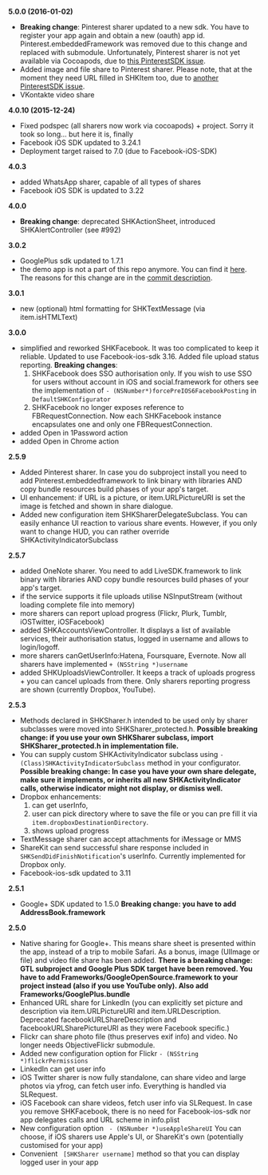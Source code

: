 **5.0.0 (2016-01-02)**
- **Breaking change**: Pinterest sharer updated to a new sdk. You have to register your app again and obtain a new (oauth) app id. Pinterest.embeddedFramework was removed due to this change and replaced with submodule. Unfortunately, Pinterest sharer is not yet available via Cocoapods, due to [this PinterestSDK issue](https://github.com/pinterest/ios-pdk/issues/48).
- Added image and file share to Pinterest sharer. Please note, that at the moment they need URL filled in SHKItem too, due to [another PinterestSDK issue](https://github.com/pinterest/ios-pdk/issues/47).
- VKontakte video share

**4.0.10 (2015-12-24)**
- Fixed podspec (all sharers now work via cocoapods) + project. Sorry it took so long... but here it is, finally
- Facebook iOS SDK updated to 3.24.1
- Deployment target raised to 7.0 (due to Facebook-iOS-SDK)

**4.0.3**
- added WhatsApp sharer, capable of all types of shares
- Facebook iOS SDK is updated to 3.22

**4.0.0**
- **Breaking change**: deprecated SHKActionSheet, introduced SHKAlertController (see #992)

**3.0.2**
- GooglePlus sdk updated to 1.7.1
- the demo app is not a part of this repo anymore. You can find it [here](https://github.com/ShareKit/ShareKit-Demo-App). The reasons for this change are in the [commit description](https://github.com/ShareKit/ShareKit/commit/eb095f516d9289cafdfe10eff7a28a641b174328).

**3.0.1**
- new (optional) html formatting for SHKTextMessage (via item.isHTMLText)

**3.0.0**
- simplified and reworked SHKFacebook. It was too complicated to keep it reliable. Updated to use Facebook-ios-sdk 3.16. Added file upload status reporting. **Breaking changes**:
    1. SHKFacebook does SSO authorisation only. If you wish to use SSO for users without account in iOS and social.framework for others see the implementation of `- (NSNumber*)forcePreIOS6FacebookPosting` in `DefaultSHKConfigurator`
    2. SHKFacebook no longer exposes reference to FBRequestConnection. Now each SHKFacebook instance encapsulates one and only one FBRequestConnection.
- added Open in 1Password action
- added Open in Chrome action

**2.5.9**
- Added Pinterest sharer. In case you do subproject install you need to add Pinterest.embeddedframework to link binary with libraries AND copy bundle resources build phases of your app's target.
- UI enhancement: if URL is a picture, or item.URLPictureURI is set the image is fetched and shown in share dialogue.
- Added new configuration item SHKSharerDelegateSubclass. You can easily enhance UI reaction to various share events. However, if you only want to change HUD, you can rather override SHKActivityIndicatorSubclass

**2.5.7**
- added OneNote sharer. You need to add LiveSDK.framework to link binary with libraries AND copy bundle resources build phases of your app's target.
- if the service supports it file uploads utilise NSInputStream (without loading complete file into memory)
- more sharers can report upload progress (Flickr, Plurk, Tumblr, iOSTwitter, iOSFacebook)
- added SHKAccountsViewController. It displays a list of available services, their authorisation status, logged in username and allows to login/logoff. 
- more sharers canGetUserInfo:Hatena, Foursquare, Evernote. Now all sharers have implemented `+ (NSString *)username` 
- added SHKUploadsViewController. It keeps a track of uploads progress + you can cancel uploads from there. Only sharers reporting progress are shown (currently Dropbox, YouTube). 

**2.5.3**
- Methods declared in SHKSharer.h intended to be used only by sharer subclasses were moved into SHKSharer_protected.h. **Possible breaking change: if you use your own SHKSharer subclass, import SHKSharer_protected.h in implementation file.**
- You can supply custom SHKActivityIndicator subclass using ```- (Class)SHKActivityIndicatorSubclass``` method in your configurator.  **Possible breaking change: In case you have your own share delegate, make sure it implements, or inherits all new SHKActivityIndicator calls, otherwise indicator might not display, or dismiss well.**
- Dropbox enhancements:
     1. can get userInfo, 
     2. user can pick directory where to save the file or you can pre fill it via ```item.dropboxDestinationDirectory```.
     3. shows upload progress
- TextMessage sharer can accept attachments for iMessage or MMS
- ShareKit can send successful share response included in ```SHKSendDidFinishNotification```'s userInfo. Currently implemented for Dropbox only.
- Facebook-ios-sdk updated to 3.11

**2.5.1**
- Google+ SDK updated to 1.5.0 **Breaking change: you have to add AddressBook.framework**

**2.5.0**
- Native sharing for Google+. This means share sheet is presented within the app, instead of a trip to mobile Safari. As a bonus, image (UIImage or file) and video file share has been added. **There is a breaking change: GTL subproject and Google Plus SDK target have been removed. You have to add Frameworks/GoogleOpenSource.framework to your project instead (also if you use YouTube only). Also add Frameworks/GooglePlus.bundle**
- Enhanced URL share for LinkedIn (you can explicitly set picture and description via item.URLPictureURI and item.URLDescription. Deprecated facebookURLShareDescription and facebookURLSharePictureURI as they were Facebook specific.)
- Flickr can share photo file (thus preserves exif info) and video. No longer needs ObjectiveFlickr submodule.
- Added new configuration option for Flickr `- (NSString *)flickrPermissions`
- LinkedIn can get user info
- iOS Twitter sharer is now fully standalone, can share video and large photos via yfrog, can fetch user info. Everything is handled via SLRequest.
- iOS Facebook can share videos, fetch user info via SLRequest. In case you remove SHKFacebook, there is no need for Facebook-ios-sdk nor app delegates calls and URL scheme in info.plist
- New configuration option ``` - (NSNumber *)useAppleShareUI``` You can choose, if iOS sharers use Apple's UI, or ShareKit's own (potentially customised for your app)
- Convenient ``` [SHKSharer username]``` method so that you can display logged user in your app
